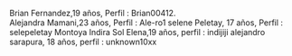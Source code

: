 Brian Fernandez,19 años, Perfil : Brian00412.  
Alejandra Mamani,23 años, Perfil : Ale-ro1
selene Peletay, 17 años, Perfil : selepeletay
Montoya Indira Sol Elena,19 años, perfil : indijiji
alejandro sarapura, 18 años, perfil : unknown10xx
